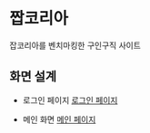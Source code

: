 # 짭코리아
잡코리아를 벤치마킹한 구인구직 사이트

## 화면 설계

- 로그인 페이지
[로그인 페이지](화면설계/로그인페이지.md)

- 메인 화면
  [메인 페이지](화면설계/메인화면.md)





